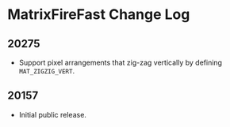 # MatrixFireFast Change Log

## 20275

* Support pixel arrangements that zig-zag vertically by defining `MAT_ZIGZIG_VERT`.

## 20157

* Initial public release.